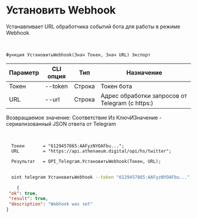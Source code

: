 ﻿---
sidebar_position: 3
---

# Установить Webhook
 Устанавливает URL обработчика событий бота для работы в режиме Webhook


<br/>


`Функция УстановитьWebhook(Знач Токен, Знач URL) Экспорт`

  | Параметр | CLI опция | Тип | Назначение |
  |-|-|-|-|
  | Токен | --token | Строка | Токен бота |
  | URL | --url | Строка | Адрес обработки запросов от Telegram (с https:) |

  
  Возвращаемое значение:   Соответствие Из КлючИЗначение - сериализованный JSON ответа от Telegram

<br/>




```bsl title="Пример кода"
  Токен       = "6129457865:AAFyzNYOAFbu...";
  URL         = "https://api.athenaeum.digital/opi/hs/twitter";
  
  Результат   = OPI_Telegram.УстановитьWebhook(Токен, URL);
```
	


```sh title="Пример команды CLI"
    
  oint telegram УстановитьWebhook --token "6129457865:AAFyzNYOAFbu..." --url "https://api.athenaeum.digital/opi/hs/twitter"

```

```json title="Результат"
    {
 "ok": true,
 "result": true,
 "description": "Webhook was set"
}
```
